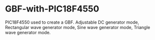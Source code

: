 # GBF-with-PIC18F4550
PIC18F4550 used to create a GBF.  Adjustable DC generator mode, Rectangular wave generator mode, Sine wave generator mode, Triangle wave generator mode.
